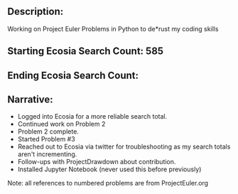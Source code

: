 ## Description: 
Working on Project Euler Problems in Python to de*rust my coding skills

## Starting Ecosia Search Count: 585
## Ending Ecosia Search Count: 

## Narrative: 
* Logged into Ecosia for a more reliable search total. 
* Continued work on Problem 2
* Problem 2 complete. 
* Started Problem #3
* Reached out to Ecosia via twitter for troubleshooting as my search totals aren't incrementing.
* Follow-ups with ProjectDrawdown about contribution. 
* Installed Jupyter Notebook (never used this before previously)


Note: all references to numbered problems are from ProjectEuler.org